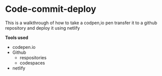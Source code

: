 # Code-commit-deploy
This is a walkthrough of how to take a codpen,io pen transfer it to a github repository and deploy it using netlify

**Tools used**
* codepen.io
* Github
    * respositories
    * codespaces
* netlify
